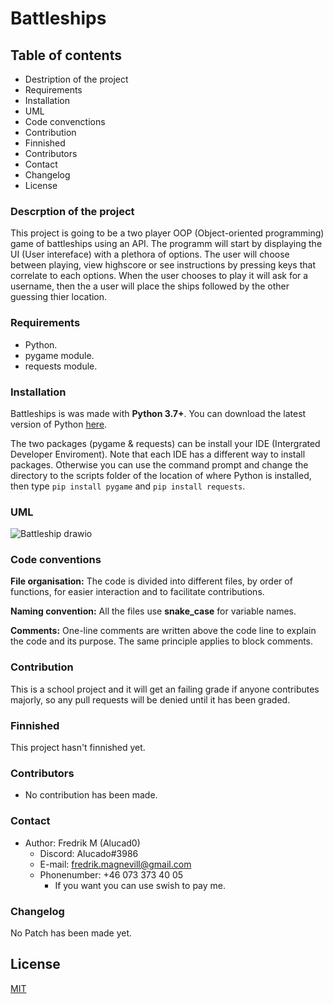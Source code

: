 # Battleships

## Table of contents

- Destription of the project
- Requirements
- Installation
- UML
- Code convenctions
- Contribution
- Finnished
- Contributors
- Contact
- Changelog
- License

### Descrption of the project

This project is going to be a two player OOP (Object-oriented programming) game of battleships using an API. 
The programm will start by displaying the UI (User intereface) with a plethora of options. The user will choose between playing, view highscore or see instructions by pressing keys that correlate to each options. When the user chooses to play it will ask for a username, then the a user will place the ships followed by the other guessing thier location. 

### Requirements

- Python.
- pygame module.
- requests module.

### Installation

Battleships is was made with __Python 3.7+__. You can download the latest version of Python [here](https://www.python.org/downloads/).

The two packages (pygame & requests) can be install your IDE (Intergrated Developer Enviroment). 
Note that each IDE has a different way to install packages. 
Otherwise you can use the command prompt and change the directory to the scripts folder of the location of where Python is installed, then type `pip install pygame` and `pip install requests`.

### UML

![Battleship drawio](https://user-images.githubusercontent.com/96413210/159929615-1522ada8-0840-42e1-a327-738656582862.png)

### Code conventions

**File organisation:** The code is divided into different files, by order of functions, for easier interaction and to facilitate contributions.

**Naming convention:** All the files use **snake_case** for variable names.

**Comments:** One-line comments are written above the code line to explain the code and its purpose. The same principle applies to block comments.

### Contribution

This is a school project and it will get an failing grade if anyone contributes majorly, so any pull requests will be denied until it has been graded. 

### Finnished

This project hasn't finnished yet. 

### Contributors

- No contribution has been made. 

### Contact

- Author: Fredrik M (Alucad0)
  - Discord: Alucado#3986
  - E-mail: fredrik.magnevill@gmail.com
  - Phonenumber: +46 073 373 40 05
    - If you want you can use swish to pay me.


### Changelog

No Patch has been made yet. 

<!-- 
Patch 0: DD-MM-YYYY; 
Game simulates a singular ship.

last patch is 6.9
-->

## License

[MIT](https://choosealicense.com/licenses/mit/)
